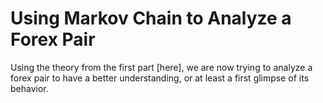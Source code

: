 # Using Markov Chain to Analyze a Forex Pair

Using the theory from the first part [here], we are now trying to analyze a forex pair to have a better understanding, or at least a first glimpse of its behavior.
